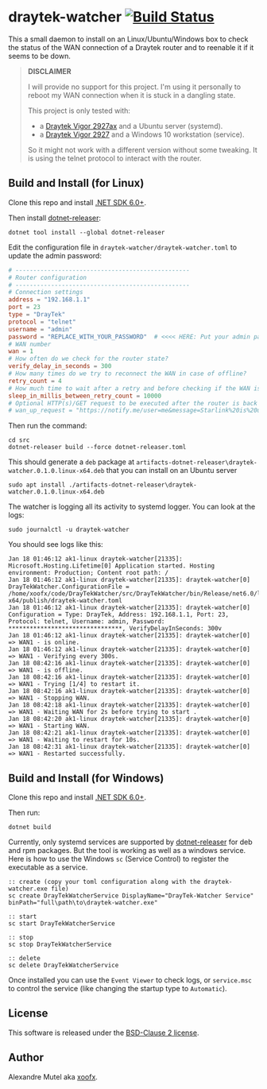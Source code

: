 # draytek-watcher  [![Build Status](https://github.com/xoofx/draytek-watcher/workflows/ci/badge.svg?branch=main)](https://github.com/xoofx/draytek-watcher/actions)

This a small daemon to install on an Linux/Ubuntu/Windows box to check the status of the WAN connection of a Draytek router and to reenable it if it seems to be down.

> **DISCLAIMER**
>
> I will provide no support for this project. I'm using it personally to reboot my WAN connection when it is stuck in a dangling state.
>
> This project is only tested with:
> - a [Draytek Vigor 2927ax](https://www.draytek.com/products/vigor2927/) and a Ubuntu server (systemd).
> - a [Draytek Vigor 2927](https://www.draytek.com/products/vigor2927/) and a Windows 10 workstation (service).
>
> So it might not work with a different version without some tweaking.
> It is using the telnet protocol to interact with the router.

## Build and Install (for Linux)

Clone this repo and install [.NET SDK 6.0+](https://dotnet.microsoft.com/en-us/download/dotnet/6.0).


Then install [dotnet-releaser](https://github.com/xoofx/dotnet-releaser):

```
dotnet tool install --global dotnet-releaser
```

Edit the configuration file in `draytek-watcher/draytek-watcher.toml` to update the admin password:

```toml
# -------------------------------------------------
# Router configuration
# -------------------------------------------------
# Connection settings
address = "192.168.1.1"
port = 23
type = "DrayTek"
protocol = "telnet"
username = "admin"
password = "REPLACE_WITH_YOUR_PASSWORD"  # <<<< HERE: Put your admin password
# WAN number
wan = 1
# How often do we check for the router state?
verify_delay_in_seconds = 300
# How many times do we try to reconnect the WAN in case of offline?
retry_count = 4
# How much time to wait after a retry and before checking if the WAN is back online?
sleep_in_millis_between_retry_count = 10000
# Optional HTTP(s)/GET request to be executed after the router is back online
# wan_up_request = "https://notify.me/user=me&message=Starlink%20is%20up"
```

Then run the command:

```
cd src
dotnet-releaser build --force dotnet-releaser.toml
```

This should generate a `deb` package at `artifacts-dotnet-releaser\draytek-watcher.0.1.0.linux-x64.deb` that you can install on an Ubuntu server

```
sudo apt install ./artifacts-dotnet-releaser\draytek-watcher.0.1.0.linux-x64.deb
```

The watcher is logging all its activity to systemd logger. You can look at the logs:

```
sudo journalctl -u draytek-watcher
```

You should see logs like this:

```
Jan 18 01:46:12 ak1-linux draytek-watcher[21335]: Microsoft.Hosting.Lifetime[0] Application started. Hosting environment: Production; Content root path: /
Jan 18 01:46:12 ak1-linux draytek-watcher[21335]: draytek-watcher[0] DrayTekWatcher.ConfigurationFile = /home/xoofx/code/DrayTekWatcher/src/DrayTekWatcher/bin/Release/net6.0/linux-x64/publish/draytek-watcher.toml
Jan 18 01:46:12 ak1-linux draytek-watcher[21335]: draytek-watcher[0] Configuration = Type: DrayTek, Address: 192.168.1.1, Port: 23, Protocol: telnet, Username: admin, Password: ********************************, VerifyDelayInSeconds: 300v
Jan 18 01:46:12 ak1-linux draytek-watcher[21335]: draytek-watcher[0] => WAN1 - is online.
Jan 18 01:46:12 ak1-linux draytek-watcher[21335]: draytek-watcher[0] => WAN1 - Verifying every 300s.
Jan 18 08:42:16 ak1-linux draytek-watcher[21335]: draytek-watcher[0] => WAN1 - is offline.
Jan 18 08:42:16 ak1-linux draytek-watcher[21335]: draytek-watcher[0] => WAN1 - Trying [1/4] to restart it.
Jan 18 08:42:16 ak1-linux draytek-watcher[21335]: draytek-watcher[0] => WAN1 - Stopping WAN.
Jan 18 08:42:18 ak1-linux draytek-watcher[21335]: draytek-watcher[0] => WAN1 - Waiting WAN for 2s before trying to start .
Jan 18 08:42:20 ak1-linux draytek-watcher[21335]: draytek-watcher[0] => WAN1 - Starting WAN.
Jan 18 08:42:21 ak1-linux draytek-watcher[21335]: draytek-watcher[0] => WAN1 - Waiting to restart for 10s.
Jan 18 08:42:31 ak1-linux draytek-watcher[21335]: draytek-watcher[0] => WAN1 - Restarted successfully.
```

## Build and Install (for Windows)

Clone this repo and install [.NET SDK 6.0+](https://dotnet.microsoft.com/en-us/download/dotnet/6.0).

Then run:

```
dotnet build
```

Currently, only systemd services are supported by [dotnet-releaser](https://github.com/xoofx/dotnet-releaser) for deb and rpm packages. But the tool is working as well as a windows service. Here is how to use the Windows `sc` (Service Control) to register the executable as a service.

```
:: create (copy your toml configuration along with the draytek-watcher.exe file)
sc create DrayTekWatcherService DisplayName="DrayTek-Watcher Service" binPath="full\path\to\draytek-watcher.exe"

:: start
sc start DrayTekWatcherService

:: stop
sc stop DrayTekWatcherService

:: delete
sc delete DrayTekWatcherService
```

Once installed you can use the `Event Viewer` to check logs, or `service.msc` to control the service (like changing the startup type to `Automatic`).

## License

This software is released under the [BSD-Clause 2 license](https://opensource.org/licenses/BSD-2-Clause). 

## Author

Alexandre Mutel aka [xoofx](http://xoofx.com).
